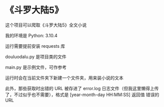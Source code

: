 # 《斗罗大陆5》

这个项目可以爬取《斗罗大陆5》全文小说

我的环境是 Python: 3.10.4

运行需要提前安装 requests 库

douluodalu.py 是项目类的文件

main.py 是示例文件，可作参考

运行时会在当前文件夹下新建一个文件夹，用来装小说的文本

此外，那些获取时出错的 URL 被存进了 error.log 日志文件（但我这里懒得上传了，不过似乎也不需要），格式是 [year-month-day HH:MM:SS] 返回值 错误的URL
